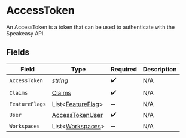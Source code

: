 # AccessToken

An AccessToken is a token that can be used to authenticate with the Speakeasy API.


## Fields

| Field                                                     | Type                                                      | Required                                                  | Description                                               |
| --------------------------------------------------------- | --------------------------------------------------------- | --------------------------------------------------------- | --------------------------------------------------------- |
| `AccessToken`                                             | *string*                                                  | :heavy_check_mark:                                        | N/A                                                       |
| `Claims`                                                  | [Claims](../../Models/Shared/Claims.md)                   | :heavy_check_mark:                                        | N/A                                                       |
| `FeatureFlags`                                            | List<[FeatureFlag](../../Models/Shared/FeatureFlag.md)>   | :heavy_minus_sign:                                        | N/A                                                       |
| `User`                                                    | [AccessTokenUser](../../Models/Shared/AccessTokenUser.md) | :heavy_check_mark:                                        | N/A                                                       |
| `Workspaces`                                              | List<[Workspaces](../../Models/Shared/Workspaces.md)>     | :heavy_minus_sign:                                        | N/A                                                       |